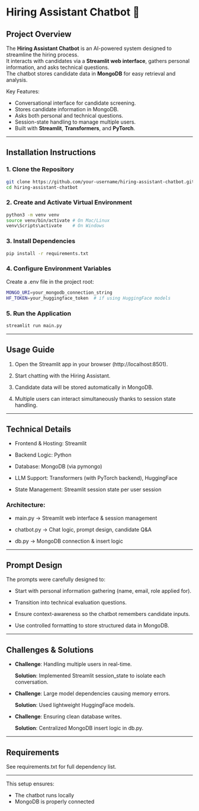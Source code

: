 # Hiring Assistant Chatbot 🤖

## Project Overview
The **Hiring Assistant Chatbot** is an AI-powered system designed to streamline the hiring process.  
It interacts with candidates via a **Streamlit web interface**, gathers personal information, and asks technical questions.  
The chatbot stores candidate data in **MongoDB** for easy retrieval and analysis.

Key Features:
- Conversational interface for candidate screening.
- Stores candidate information in MongoDB.
- Asks both personal and technical questions.
- Session-state handling to manage multiple users.
- Built with **Streamlit**, **Transformers**, and **PyTorch**.

---

## Installation Instructions

### 1. Clone the Repository
```bash
git clone https://github.com/your-username/hiring-assistant-chatbot.git
cd hiring-assistant-chatbot
```

### 2. Create and Activate Virtual Environment
```bash
python3 -m venv venv
source venv/bin/activate # On Mac/Linux
venv\Scripts\activate    # On Windows
```

### 3. Install Dependencies
```bash
pip install -r requirements.txt
```

### 4. Configure Environment Variables
Create a .env file in the project root:
```bash
MONGO_URI=your_mongodb_connection_string
HF_TOKEN=your_huggingface_token  # if using HuggingFace models
```

### 5. Run the Application
```bash
streamlit run main.py
```

---

## Usage Guide

1. Open the Streamlit app in your browser (http://localhost:8501).

2. Start chatting with the Hiring Assistant.

3. Candidate data will be stored automatically in MongoDB.

4. Multiple users can interact simultaneously thanks to session state handling.

---

## Technical Details

- Frontend & Hosting: Streamlit

- Backend Logic: Python

- Database: MongoDB (via pymongo)

- LLM Support: Transformers (with PyTorch backend), HuggingFace

- State Management: Streamlit session state per user session

### Architecture:

- main.py → Streamlit web interface & session management

- chatbot.py → Chat logic, prompt design, candidate Q&A

- db.py → MongoDB connection & insert logic

---

## Prompt Design
The prompts were carefully designed to:

- Start with personal information gathering (name, email, role applied for).

- Transition into technical evaluation questions.

- Ensure context-awareness so the chatbot remembers candidate inputs.

- Use controlled formatting to store structured data in MongoDB.

---

## Challenges & Solutions

- **Challenge**: Handling multiple users in real-time.

  **Solution**: Implemented Streamlit session_state to isolate each conversation.

- **Challenge**: Large model dependencies causing memory errors.

  **Solution**: Used lightweight HuggingFace models.

- **Challenge**: Ensuring clean database writes.

  **Solution**: Centralized MongoDB insert logic in db.py.

---

## Requirements

See requirements.txt for full dependency list.

---

This setup ensures:

- The chatbot runs locally
- MongoDB is properly connected
